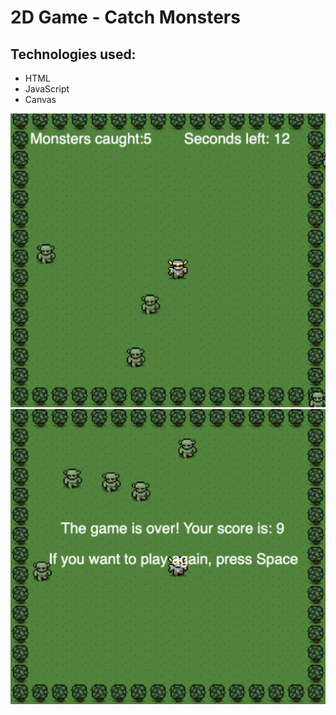 # 2D Game - Catch Monsters

## Technologies used:

- HTML
- JavaScript
- Canvas

![](screenshots/Screenshot_1.png)
![](screenshots/Screenshot_2.png)
